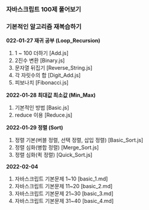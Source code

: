 ### 자바스크립트 100제 풀어보기

### 기본적인 알고리즘 재복습하기

**022-01-27 재귀 공부 (Loop_Recursion)**

1. 1 ~ 100 더하기 [Add.js]
2. 2진수 변환 [Binary.js]
3. 문자열 뒤집기 [Reverse_String.js]
4. 각 자릿수의 합 [Digit_Add.js]
5. 피보나치 [Fibonacci.js]

**2022-01-28 최대값 최소값 (Min_Max)**

1. 기본적인 방법 [Basic.js]
2. reduce 이용 [Reduce.js]

**2022-01-29 정렬 (Sort)**

1. 정렬 기본(버블 정렬, 선택 정렬, 삽입 정렬) [Basic_Sort.js]
2. 정렬 심화(병합 정렬) [Merge_Sort.js]
3. 정렬 심화(퀵 정렬) [Quick_Sort.js]

**2022-02-04**

1. 자바스크립트 기본문제 1~10 [basic_1.md]
2. 자바스크립트 기본문제 11~20 [basic_2.md]
3. 자바스크립트 기본문제 21~30 [basic_3.md]
4. 자바스크립트 기본문제 31~40 [basic_4.md]
